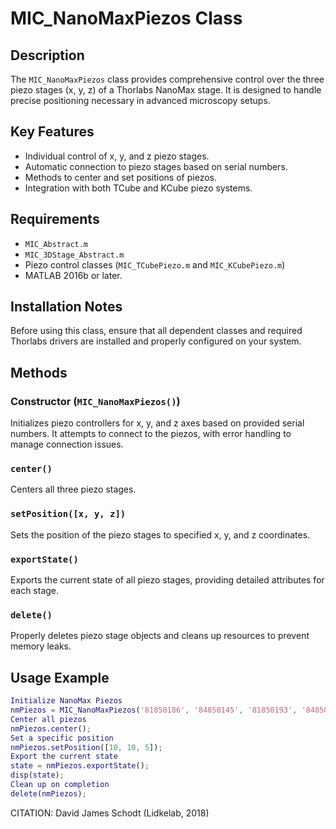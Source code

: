 # MIC_NanoMaxPiezos Class
## Description
The `MIC_NanoMaxPiezos` class provides comprehensive control over the three piezo stages (x, y, z) of a Thorlabs NanoMax stage. It is designed to handle precise positioning necessary in advanced microscopy setups.
## Key Features
- Individual control of x, y, and z piezo stages.
- Automatic connection to piezo stages based on serial numbers.
- Methods to center and set positions of piezos.
- Integration with both TCube and KCube piezo systems.
## Requirements
- `MIC_Abstract.m`
- `MIC_3DStage_Abstract.m`
- Piezo control classes (`MIC_TCubePiezo.m` and `MIC_KCubePiezo.m`)
- MATLAB 2016b or later.
## Installation Notes
Before using this class, ensure that all dependent classes and required Thorlabs drivers are installed and properly configured on your system.
## Methods
### Constructor (`MIC_NanoMaxPiezos()`)
Initializes piezo controllers for x, y, and z axes based on provided serial numbers. It attempts to connect to the piezos, with error handling to manage connection issues.
### `center()`
Centers all three piezo stages.
### `setPosition([x, y, z])`
Sets the position of the piezo stages to specified x, y, and z coordinates.
### `exportState()`
Exports the current state of all piezo stages, providing detailed attributes for each stage.
### `delete()`
Properly deletes piezo stage objects and cleans up resources to prevent memory leaks.
## Usage Example
```matlab
Initialize NanoMax Piezos
nmPiezos = MIC_NanoMaxPiezos('81850186', '84850145', '81850193', '84850146', '81850176', '84850203', 3);
Center all piezos
nmPiezos.center();
Set a specific position
nmPiezos.setPosition([10, 10, 5]);
Export the current state
state = nmPiezos.exportState();
disp(state);
Clean up on completion
delete(nmPiezos);
```
CITATION: David James Schodt (Lidkelab, 2018)
